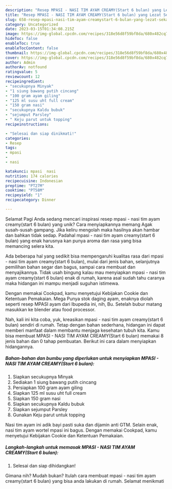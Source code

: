 ```yaml
---
description: "Resep MPASI - NASI TIM AYAM CREAMY(Start 6 bulan) yang Lezat Sekali, Sempurna"
title: "Resep MPASI - NASI TIM AYAM CREAMY(Start 6 bulan) yang Lezat Sekali, Sempurna"
slug: 658-resep-mpasi-nasi-tim-ayam-creamystart-6-bulan-yang-lezat-sekali-sempurna
category: Uncategorized
date: 2023-03-15T01:34:08.215Z
image: https://img-global.cpcdn.com/recipes/318e56d8f59bf8da/680x482cq70/mpasi-nasi-tim-ayam-creamystart-6-bulan-foto-resep-utama.jpg
hideToc: false
enableToc: true
enableTocContent: false
thumbnail: https://img-global.cpcdn.com/recipes/318e56d8f59bf8da/680x482cq70/mpasi-nasi-tim-ayam-creamystart-6-bulan-foto-resep-utama.jpg
cover: https://img-global.cpcdn.com/recipes/318e56d8f59bf8da/680x482cq70/mpasi-nasi-tim-ayam-creamystart-6-bulan-foto-resep-utama.jpg
author: Admin
authorAv: notfound
ratingvalue: 5
reviewcount: 12
recipeingredient:
- "secukupnya Minyak"
- "1 siung bawang putih cincang"
- "100 gram ayam giling"
- "125 ml susu uht full cream"
- "150 gram nasi"
- "secukupnya Kaldu bubuk"
- "sejumput Parsley"
- " Keju parut untuk topping"
recipeinstructions:

- "Selesai dan siap dinikmati!"
categories:
- Resep
tags:
- mpasi
- 
- nasi

katakunci: mpasi  nasi 
nutrition: 174 calories
recipecuisine: Indonesian
preptime: "PT27M"
cooktime: "PT58M"
recipeyield: "1"
recipecategory: Dinner

---
```



Selamat Pagi Anda sedang mencari inspirasi resep mpasi - nasi tim ayam creamy(start 6 bulan) yang unik? Cara menyiapkannya memang Agak susah-susah gampang. Jika keliru mengolah maka hasilnya akan hambar dan bahkan tidak sedap. Padahal mpasi - nasi tim ayam creamy(start 6 bulan) yang enak harusnya kan punya aroma dan rasa yang bisa memancing selera kita.


Ada beberapa hal yang sedikit bisa mempengaruhi kualitas rasa dari mpasi - nasi tim ayam creamy(start 6 bulan), mulai dari jenis bahan, selanjutnya pemilihan bahan segar dan bagus, sampai cara membuat dan menyajikannya. Tidak usah bingung kalau mau menyiapkan mpasi - nasi tim ayam creamy(start 6 bulan) enak di rumah, karena asal sudah tahu caranya maka hidangan ini mampu menjadi suguhan istimewa.

Dengan memakai Cookpad, kamu menyetujui Kebijakan Cookie dan Ketentuan Pemakaian. Mega Punya stok daging ayam, enaknya diolah seperti resep MPASI ayam dari Ibupedia ini, nih, Bu. Setelah bubur matang masukkan ke blender atau food processor.


Nah, kali ini kita coba, yuk, kreasikan mpasi - nasi tim ayam creamy(start 6 bulan) sendiri di rumah. Tetap dengan bahan sederhana, hidangan ini dapat memberi manfaat dalam membantu menjaga kesehatan tubuh kita. Kamu bisa membuat MPASI - NASI TIM AYAM CREAMY(Start 6 bulan) memakai 8 jenis bahan dan 0 tahap pembuatan. Berikut ini cara dalam menyiapkan hidangannya.

<!--inarticleads1-->

##### Bahan-bahan dan bumbu yang diperlukan untuk menyiapkan MPASI - NASI TIM AYAM CREAMY(Start 6 bulan):

1. Siapkan secukupnya Minyak
1. Sediakan 1 siung bawang putih cincang
1. Persiapkan 100 gram ayam giling
1. Siapkan 125 ml susu uht full cream
1. Siapkan 150 gram nasi
1. Siapkan secukupnya Kaldu bubuk
1. Siapkan sejumput Parsley
1. Gunakan  Keju parut untuk topping


Nasi tim ayam ini adik bayi pasti suka dan dijamin anti GTM. Selain enak, nasi tim ayam wortel mpasi ini bagus. Dengan memakai Cookpad, kamu menyetujui Kebijakan Cookie dan Ketentuan Pemakaian. 

<!--inarticleads2-->

##### Langkah-langkah untuk memasak MPASI - NASI TIM AYAM CREAMY(Start 6 bulan):


1. Selesai dan siap dihidangkan!



Gimana nih? Mudah bukan? Itulah cara membuat mpasi - nasi tim ayam creamy(start 6 bulan) yang bisa anda lakukan di rumah. Selamat menikmati
